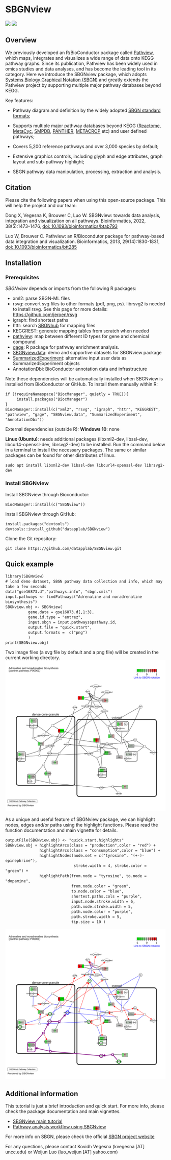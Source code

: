 
# SBGNview 

[![](https://img.shields.io/badge/release%20version-1.4.1-blue.svg)](https://www.bioconductor.org/packages/SBGNview)
[![](https://img.shields.io/badge/devel%20version-1.5.1-green.svg)](https://github.com/datapplab/SBGNview)


## Overview
We previously developed an R/BioConductor package called [Pathview](https://www.bioconductor.org/packages/pathview), which maps, integrates and visualizes a wide range of data onto KEGG pathway graphs. Since its publication, Pathview has been widely used in omics studies and data analyses, and has become the leading tool in its category. Here we introduce the SBGNview package, which adopts [Systems Biology Graphical Notation (SBGN)](https://sbgn.github.io/) and greatly extends the Pathview project by supporting multiple major pathway databases beyond KEGG.

Key features:

* Pathway diagram and definition by the widely adopted [SBGN standard formats](https://sbgn.github.io/);

* Supports multiple major pathway databases beyond KEGG ([Reactome](https://reactome.org/), [MetaCyc](https://metacyc.org/), [SMPDB](https://smpdb.ca/), [PANTHER](http://www.pantherdb.org/pathway/), [METACROP](https://metacrop.ipk-gatersleben.de/) etc) and user defined pathways;

* Covers 5,200 reference pathways and over 3,000 species by default;

* Extensive graphics controls, including glyph and edge attributes, graph layout and sub-pathway highlight;

* SBGN pathway data manipulation, processing, extraction and analysis.

## Citation

Please cite the following papers when using this open-source  package. This will help the project and our team:

Dong X, Vegesna K, Brouwer C, Luo W. SBGNview: towards data analysis, integration and visualization on all pathways. Bioinformatics, 2022, 38(5):1473–1476, <a href=https://doi.org/10.1093/bioinformatics/btab793>doi: 10.1093/bioinformatics/btab793</a>

Luo W, Brouwer C. Pathview: an R/Biocondutor package for pathway-based data integration and visualization. Bioinformatics, 2013, 29(14):1830-1831, <a href=https://doi.org/10.1093/bioinformatics/btt285>doi: 10.1093/bioinformatics/btt285</a>


## Installation

### Prerequisites
*SBGNview* depends or imports from the following R packages:

* xml2: parse SBGN-ML files
* rsvg: convert svg files to other formats (pdf, png, ps). librsvg2 is needed to install rsvg. See this page for more details: https://github.com/jeroen/rsvg
* igraph: find shortest paths
* httr: search [SBGNhub](https://github.com/datapplab/SBGNhub/tree/master/data/id.mapping.unique.pair.name) for mapping files
* KEGGREST: generate mapping tables from scratch when needed
* [pathview](https://bioconductor.org/packages/release/bioc/html/pathview.html): map between different ID types for gene and chemical compound
* [gage](https://bioconductor.org/packages/release/bioc/html/gage.html): R package for pathway enrichment analysis.
* [SBGNview.data](https://bioconductor.org/packages/release/data/experiment/html/SBGNview.data.html): demo and supportive datasets for SBGNview package
* [SummarizedExperiment](https://bioconductor.org/packages/release/bioc/html/SummarizedExperiment.html): alternative input user data as SummarizedExperiment objects
* AnnotationDbi: BioConductor annotation data and infrastructure

Note these dependencies will be automatically installed when SBGNview is installed from BioConductor or GitHub. To install them manually within R:

```{r setup, eval = FALSE}
if (!requireNamespace("BiocManager", quietly = TRUE)){
     install.packages("BiocManager")
}
BiocManager::install(c("xml2", "rsvg", "igraph", "httr", "KEGGREST", "pathview", "gage", "SBGNview.data", "SummarizedExperiment", "AnnotationDbi"))
```

External dependencies (outside R):
**Windows 10**: none

**Linux (Ubuntu)**: needs additional packages (libxml2-dev, libssl-dev, libcurl4-openssl-dev, librsvg2-dev) to be installed. Run the command below in a terminal to install the necessary packages. The same or similar packages can be found for other distributes of linux.
```{r depend, eval = FALSE}
sudo apt install libxml2-dev libssl-dev libcurl4-openssl-dev librsvg2-dev
```

### Install SBGNview
Install SBGNview through Bioconductor: 
```{r install, eval = FALSE}
BiocManager::install(c("SBGNview"))
```
Install SBGNview through GitHub:
```{r install.1, eval = FALSE}
install.packages("devtools")
devtools::install_github("datapplab/SBGNview")
```
Clone the Git repository:
```{r clone.git, eval = FALSE}
git clone https://github.com/datapplab/SBGNview.git
```


## Quick example
```{r, echo = TRUE, eval = TRUE, results = 'hide', message = FALSE, warning = FALSE}
library(SBGNview)
# load demo dataset, SBGN pathway data collection and info, which may take a few seconds
data("gse16873.d","pathways.info", "sbgn.xmls")
input.pathways <- findPathways("Adrenaline and noradrenaline biosynthesis")
SBGNview.obj <- SBGNview(
          gene.data = gse16873.d[,1:3], 
          gene.id.type = "entrez",
          input.sbgn = input.pathways$pathway.id,
          output.file = "quick.start", 
          output.formats =  c("png")
          ) 
print(SBGNview.obj)
```
Two image files (a svg file by default and a png file) will be created in the current working directory.
<img src="inst/app/www/quick.start_P00001.svg">   

As a unique and useful feature of SBGNview package, we can highlight nodes, edges and/or paths using the highlight functions. Please read the function documentation and main vignette for details.

```{r, echo = TRUE, eval = TRUE, results = 'hide', message = FALSE, warning = FALSE}
outputFile(SBGNview.obj) <- "quick.start.highlights"
SBGNview.obj + highlightArcs(class = "production",color = "red") + 
               highlightArcs(class = "consumption",color = "blue") +
               highlightNodes(node.set = c("tyrosine", "(+-)-epinephrine"), 
                              stroke.width = 4, stroke.color = "green") + 
               highlightPath(from.node = "tyrosine", to.node = "dopamine",
                             from.node.color = "green",
                             to.node.color = "blue",
                             shortest.paths.cols = "purple",
                             input.node.stroke.width = 6,
                             path.node.stroke.width = 5,
                             path.node.color = "purple",
                             path.stroke.width = 5,
                             tip.size = 10 )
```
<img src="inst/app/www/quick.start.highlights_P00001.svg">   

## Additional information
This tutorial is just a brief introduction and quick start. For more info, please check the package documentation and main vignettes.
* [SBGNview main tutorial](https://bioconductor.org/packages/devel/bioc/vignettes/SBGNview/inst/doc/SBGNview.Vignette.html)
* [Pathway analysis workflow using SBGNview](https://bioconductor.org/packages/devel/bioc/vignettes/SBGNview/inst/doc/pathway.enrichment.analysis.html)

For more info on SBGN, please check the official [SBGN project website](https://sbgn.github.io/)

For any questions, please contact Kovidh Vegesna (kvegesna [AT] uncc.edu) or Weijun Luo (luo_weijun [AT] yahoo.com)
